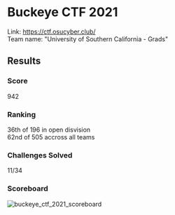 # Buckeye CTF 2021
Link: <https://ctf.osucyber.club/>  
Team name: "University of Southern California - Grads"


## Results
### Score
942
### Ranking
36th of 196 in open disvision  
62nd of 505 accross all teams  

### Challenges Solved
11/34

### Scoreboard
![buckeye_ctf_2021_scoreboard](https://user-images.githubusercontent.com/48301482/139560380-e4511def-77ac-4a0b-abd8-769c2a362868.png)
